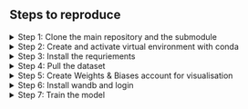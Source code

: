 ## Steps to reproduce
<details>
<summary>Step 1: Clone the main repository and the submodule</summary>

```shell
git pull --recurse submodules
```
</details>

<details>
<summary>Step 2: Create and activate virtual environment with conda</summary>

```shell
conda create -n env python=3.8.5
conda activate env
```
</details>

<details>
<summary>Step 3: Install the requriements</summary>

```shell
pip install -r requirements.txt
pip install -ve YOLOX
```
</details>

<details>
<summary>Step 4: Pull the dataset</summary>

```shell
dvc pull
```

</details>

<details>
<summary>Step 5: Create Weights & Biases account for visualisation </summary>
Sign up for Weights & Biases account <a href="https://wandb.ai/site">here</a>.
  
</details>

<details>
<summary>Step 6: Install wandb and login </summary>

```shell
pip install wandb
wandb login
```
</details>

<details>
<summary>Step 7: Train the model</summary>

```shell
./train.sh
```
</details>
